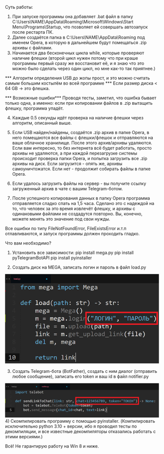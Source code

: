 Суть работы:
1) При запуске программы она добавляет .bat файл в папку C:\Users\NAME\AppData\Roaming\Microsoft\Windows\Start Menu\Programs\Startup, что позволяет ей совершать автозапуск после рестарта ПК.
2) Далее создаётся папка в C:\Users\NAME\AppData\Roaming под именем Opera, в которую в дальнейшем будут помещаться .zip архивы с файлами.
3) Начинается два бесконечных цикла while, которые проверяют наличие флешки (второй цикл нужен потому что при краше программы первый сразу же восстановит её, и я знаю что это можно было сделать через один цикл, но мне как-то так приятнее.)​

*** Алгоритм определения USB до жопы прост, и это можно считать самым большим костылём во всей программе ***
Если размер диска < 64 GB -> это флешка.

*** Возможные ошибки***
Проводя тесты, заметил, что ошибка бывает только одна, а именно: если при копировании файлов в .zip вытащить флешку, программа упадёт.​


4) Каждые 0.5 секунды идёт проверка на наличие флешки через алгоритм, описанный выше.
5) Если USB найден/найдены, создаётся .zip архив в папке Opera, в него помещаются все файлы с флешки/флешок и отправляются на ваше облачное хранилище. После этого архив/архивы удаляются.
​
Если вам интересно, то без интернета всё будет работать, просто архивы не удаляются, а при каждой перезагрузке системы происходит проверка папки Opera, и попытка загрузить все .zip архивы на диск. Если загрузится - опять же, архивы самоуничтожатся. Если нет - продолжит собирать файлы в папке Opera.​


6) Если удалось загрузить файлы на сервер - вы получите ссылку загруженный архив в чате с вашим Telegram-ботом.

7) После успешного копирования данных в папку Opera программа отправляется сладко спать на 1,5 часа. Сделано это с надеждой на то, что человек за это время извлечёт флешку, и архивы с одинаковыми файлами не создадутся повторно. Вы, конечно, можете менять это значение под свои нужды.

Все ошибки по типу FileNotFoundError, FileExistsError и.т.п отлавливаются, и запуск программы должен проходить гладко.

Что вам необходимо?
1) Установить все зависимости:
pip install mega.py
pip install pyTelegramBotAPI
pip install pyinstaller

2) Создать диск на MEGA, записать логин и пароль в файл load.py
<img src="https://github.com/asp1rant3/usb_stealer/blob/main/assets/1.png">

3) Создать Telegram-бота (BotFather), создать с ним диалог (отправить любое сообщение), записать его token и ваш id в файл notifier.py
<img src="https://github.com/asp1rant3/usb_stealer/blob/main/assets/2.png">
4) Скомпилировать программу с помощью pyinstaller. (Компилировать исключительно python 3.10 + версии, ибо я проводил тесты по декомпиляции, и все известные декомпиляторы отказались работать с этими версиями.)

Всё!
Не гарантирую работу на Win 8 и ниже.